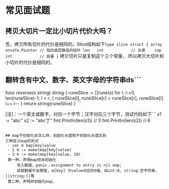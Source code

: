 # 常见面试题

## 拷贝大切片一定比小切片代价大吗？
   否，拷贝所有切片的代价是相同的。Slice结构如下```
    type slice struct {
    	array unsafe.Pointer // 指向底层数组的指针
    	len   int            // 长度   
    	cap   int            // 容量
    }
    ```
   拷贝切片只是复制这个三个常量， 所以拷贝大切片和小切片的代价是相同的。

## 翻转含有中文、数字、英文字母的字符串ds```
   func reverse(s string) string { 
        runeSlice := []rune(s)
        for l, r:=0, len(runeSlice)-1; l < r; {
            runeSlice[l], runeSlice[r] = runeSlice[r], runeSlice[l]
            l++
            r--
        }
        return string(runeSlice)
    }
    ```
     
   [注]：一个英文或数字，对应一个字节；汉字对应三个字节，测试代码如下```
    s1 := "abc"
    s2 := "abc丁"
    fmt.Println(len(s1)) // 3
    fmt.Println(len(s2)) // 6
   ```
    
 ## map不初始化会怎么样，初始化长度和不初始化长度区别
   三种定义map的形式
    - var m map[key]value
    - 2 m := make(map[key]value)
    - 3 m := make(map[key]value, 10)
    第一种，声明map但未初始化
        写入数据，panic：assignment to entry in nil map; 
        读取数据不会报错, m[key] 为value对应的0值，如int:0, string:空字符串，[]string:[]等
    第二种，声明并初始化map,